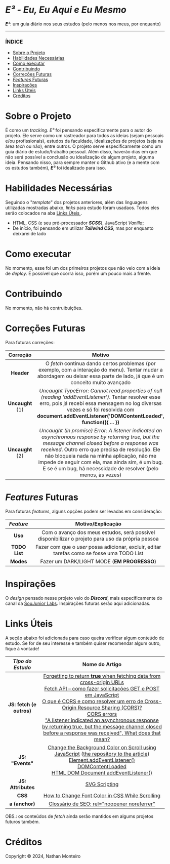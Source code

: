 # *E³ - Eu, Eu Aqui e Eu Mesmo*
***E³***: um guia diário nos seus estudos (pelo menos nos meus, por enquanto)

---

### ÍNDICE

* [Sobre o Projeto](#about)
* [Habilidades Necessárias](#abilities)
* [Como executar](#execute)
* [Contribuindo](#contribuition)
* [Correções Futuras](#fut-corr)
* [*Features* Futuras](#fut-feats)
* [Inspirações](#inspirations)
* [Links Úteis](#links)
* [Créditos](#credits)


<h1 id="about">Sobre o Projeto</h1>

É como um *tracking*. <em>E³</em> foi pensando especificamente para o autor do projeto. Ele serve como um rastreador para todos as ideias (sejam pessoais e/ou profissionais), estudos da faculdade, idealizações de projetos (seja na área *tech* ou não), entre outros. O projeto serve especificamente como um guia diário de estudo/trabalho pessoal. Além disso, haverão dias em que não será possível a conclusão ou idealização de algum projeto, alguma ideia. Pensando nisso, para sempre manter o Github ativo (e a mente com os estudos também), ***E³*** foi idealizado para isso.


<h1 id="abilities"> Habilidades Necessárias </h1>

Seguindo o "*template*" dos projetos anteriores, além das linguagens utilizadas mostradas abaixo, *links* para estudo foram usadaos. Todos eles serão colocados na aba <a href="#links"> Links Úteis </a>.

- HTML, CSS (e seu pré-processador ***SCSS***), JavaScript *Vanilla*;
- De início, foi pensando em utilizar ***Tailwind CSS***, mas por enquanto deixarei de lado


<h1 id="execute"> Como executar </h1>

No momento, esse foi um dos primeiros projetos que não veio com a ideia de *deploy*. É possível que ocorra isso, porém um pouco mais a frente.


<h1 id="contribuition"> Contribuindo </h1>

No momento, não há contruibuições.


<h1 id="fut-corr"> Correções Futuras </h1>

Para futuras correções:

Correção | Motivo
:---------: | :------:
**Header** | O *fetch* continua dando certos problemas (por exemplo, com a interação do menu). Tentar mudar a abordagem ou deixar essa parte de lado, já que é um conceito muito avançado
**Uncaught** (1) | *Uncaught TypeError: Cannot read properties of null (reading 'addEventListener')*. Tentar resolver esse erro, pois já recebi essa mensagem no log diversas vezes e só foi resolvida com **document.addEventListener('DOMContentLoaded', function(){ ... })**
**Uncaught** (2) | *Uncaught (in promise) Error: A listener indicated an asynchronous response by returning true, but the message channel closed before a response was received*. Outro erro que precisa de resolução. Ele não bloqueia nada na minha aplicação, não me impede de seguir com ela, mas ainda sim, é um bug. E se é um bug, há necessidade de resolver (pelo menos, às vezes)


<h1 id="fut-feats"> <em>Features</em> Futuras </h1>

Para futuras <em>features</em>, alguns opções podem ser levadas em consideração:

*Feature* | Motivo/Explicação
:---------: | :------:
**Uso** | Com o avanço dos meus estudos, será possível disponibilizar o projeto para uso da própria pessoa
**TODO List** | Fazer com que o *user* possa adicionar, excluir, editar tarefas como se fosse uma TODO List
**Modes** | Fazer um DARK/LIGHT MODE (**EM PROGRESSO**)


<h1 id="inspirations"> Inspirações </h1>

O *design* pensado nesse projeto veio do ***Discord***, mais especificamente do canal da <a href="https://www.soujunior.tech/">SouJunior Labs</a>. Inspirações futuras serão aqui adicionadas.


<h1 id="links"> Links Úteis </h1>


A seção abaixo foi adicionada para caso queira verificar algum conteúdo de estudo. Se for de seu interesse e também quiser recomendar algum outro, fique à vontade!

*Tipo do Estudo* | Nome do Artigo
:---------: | :------:
**JS: fetch (e outros)** | <a href="https://bobbyhadz.com/blog/a-listener-indicated-asynchronous-response-by-returning-true">Forgetting to return <strong>true</strong> when fetching data from cross-origin URLs</a> <br> <a href="https://www.freecodecamp.org/portuguese/news/fetch-api-como-fazer-solicitacoes-get-e-post-em-javascript/">Fetch API – como fazer solicitações GET e POST em JavaScript</a> <br> <a href="https://www.alura.com.br/artigos/como-resolver-erro-de-cross-origin-resource-sharing"> O que é CORS e como resolver um erro de Cross-Origin Resource Sharing (CORS)?</a> <br> <a href="https://developer.mozilla.org/en-US/docs/Web/HTTP/CORS/Errors">CORS errors</a> <br> <a href="https://stackoverflow.com/questions/72494154/a-listener-indicated-an-asynchronous-response-by-returning-true-but-the-messag">"A listener indicated an asynchronous response by returning true, but the message channel closed before a response was received", What does that mean?</a>
**JS: "Events"** | <a href="https://bobbyhadz.com/blog/change-background-color-on-scroll-using-javascript">Change the Background Color on Scroll using JavaScript</a> (<a href="https://github.com/bobbyhadz/change-background-color-on-scroll-using-javascript">the repository to the article</a>) <br> <a href="https://developer.mozilla.org/pt-BR/docs/Web/API/EventTarget/addEventListener">Element.addEventListener()</a> <br> <a href="https://developer.mozilla.org/pt-BR/docs/Web/API/Document/DOMContentLoaded_event">DOMContentLoaded</a> <br> <a href="https://www.w3schools.com/jsref/met_document_addeventlistener.asp"> HTML DOM Document addEventListener()</a>
**JS: Attributes** | <a href="https://www.w3schools.com/graphics/svg_scripting.asp">SVG Scripting</a>
**CSS** | <a href="https://medium.com/@themaheshvaishnav/how-to-change-font-color-in-css-while-scrolling-9066d24b787c">How to Change Font Color in CSS While Scrolling</a>
**a (anchor)** | <a href="https://www.timospecht.de/pt-br/o-que-e/rel-noopener-noreferrer/">Glossário de SEO: rel="noopener noreferrer"</a>

OBS.: os conteúdos de *fetch* ainda serão mantidos em algums projetos futuros também.

<h1 id="credits"> Créditos </h1>

Copyright © 2024, Nathan Monteiro
